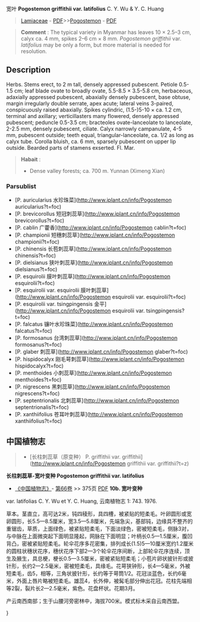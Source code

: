 宽叶 **Pogostemon griffithii var. latifolius** C. Y. Wu & Y. C. Huang

> [Lamiaceae](http://www.iplant.cn/info/Lamiaceae?t=foc) - [PDF](http://www.iplant.cn/foc/pdf/Lamiaceae.pdf)>>[Pogostemon](http://www.iplant.cn/info/Pogostemon?t=foc) - [PDF](http://www.iplant.cn/foc/pdf/Pogostemon.pdf)


> **Comment** : 
> The typical variety in Myanmar has leaves 10 × 2.5–3 cm, calyx ca. 4 mm, spikes 2–6 cm × 8 mm. *Pogostemon griffithii* var. *latifolius* may be only a form, but more material is needed for resolution.

## Description

Herbs. Stems erect, to 2 m tall, densely appressed pubescent. Petiole 0.5-1.5 cm; leaf blade ovate to broadly ovate, 5.5-8.5 × 3.5-5.8 cm, herbaceous, adaxially appressed pubescent, abaxially densely pubescent, base obtuse, margin irregularly double serrate, apex acute; lateral veins 3-paired, conspicuously raised abaxially. Spikes cylindric, (1.5-)5-10 × ca. 1.2 cm, terminal and axillary; verticillasters many flowered, densely appressed pubescent; peduncle 0.5-3.5 cm; bracteoles ovate-lanceolate to lanceolate, 2-2.5 mm, densely pubescent, ciliate. Calyx narrowly campanulate, 4-5 mm, pubescent outside; teeth equal, triangular-lanceolate, ca. 1/2 as long as calyx tube. Corolla bluish, ca. 6 mm, sparsely pubescent on upper lip outside. Bearded parts of stamens exserted. Fl. Mar.


> **Habait** : 
>* Dense valley forests; ca. 700 m. Yunnan (Ximeng Xian)



### Parsublist

* [P.  auricularius  水珍珠菜](http://www.iplant.cn/info/Pogostemon auricularius?t=foc)
* [P.  brevicorollus  短冠刺蕊草](http://www.iplant.cn/info/Pogostemon brevicorollus?t=foc)
* [P.  cablin  广藿香](http://www.iplant.cn/info/Pogostemon cablin?t=foc)
* [P.  championii  短穗刺蕊草](http://www.iplant.cn/info/Pogostemon championii?t=foc)
* [P.  chinensis  长苞刺蕊草](http://www.iplant.cn/info/Pogostemon chinensis?t=foc)
* [P.  dielsianus  狭叶刺蕊草](http://www.iplant.cn/info/Pogostemon dielsianus?t=foc)
* [P.  esquirolii  膜叶刺蕊草](http://www.iplant.cn/info/Pogostemon esquirolii?t=foc)
* [P.  esquirolii var. esquirolii  膜叶刺蕊草](http://www.iplant.cn/info/Pogostemon esquirolii var. esquirolii?t=foc)
* [P.  esquirolii var. tsingpingensis  金平](http://www.iplant.cn/info/Pogostemon esquirolii var. tsingpingensis?t=foc)
* [P.  falcatus  镰叶水珍珠菜](http://www.iplant.cn/info/Pogostemon falcatus?t=foc)
* [P.  formosanus  台湾刺蕊草](http://www.iplant.cn/info/Pogostemon formosanus?t=foc)
* [P.  glaber  刺蕊草](http://www.iplant.cn/info/Pogostemon glaber?t=foc)
* [P.  hispidocalyx  刚毛萼刺蕊草](http://www.iplant.cn/info/Pogostemon hispidocalyx?t=foc)
* [P.  menthoides  小刺蕊草](http://www.iplant.cn/info/Pogostemon menthoides?t=foc)
* [P.  nigrescens  黑刺蕊草](http://www.iplant.cn/info/Pogostemon nigrescens?t=foc)
* [P.  septentrionalis  北刺蕊草](http://www.iplant.cn/info/Pogostemon septentrionalis?t=foc)
* [P.  xanthiifolius  苍耳叶刺蕊草](http://www.iplant.cn/info/Pogostemon xanthiifolius?t=foc)

## 中国植物志

> * [长柱刺蕊草（原变种）  P.  griffithii var. griffithii](http://www.iplant.cn/info/Pogostemon griffithii var. griffithii?t=z)


**长柱刺蕊草-宽叶变种 Pogostemon griffithii var. latifolius**

* [《中国植物志》](http://www.iplant.cn/frps)- [第66卷](http://www.iplant.cn/frps/vol/66) >> 375页 [PDF](http://www.iplant.cn/frps/pdf/66/375.pdf)
**10b. 宽叶变种**

var. latifolias C. Y. Wu et Y. C. Huang, 云南植物志 1: 743. 1976.

草本。茎直立，高可达2米，钝四稜形，具四槽，被紧贴的短柔毛。叶卵圆形或宽卵圆形，长5.5—8.5厘米，宽3.5—5.8厘米，先端急尖，基部钝，边缘具不整齐的重锯齿，草质，上面绿色，被紧贴短柔毛，下面淡绿色，密被短柔毛，侧脉3对，与中脉在上面微突起下面明显隆起，网脉在下面明显；叶柄长0.5—1.5厘米，腹凹背凸，密被紧贴短柔毛。轮伞花序多花密集，排列成长(1.5)5—10厘米宽约1.2厘米的圆柱状穗状花序，穗伏花序下部2—3个轮伞花序间断，上部轮伞花序连续，顶生及腋生，具总梗，梗长0.5—3.5厘米，密被紧贴短柔毛；小苞片卵状披针形或披针形，长约2—2.5毫米，密被短柔毛，具缘毛。花萼狭钟形，长4—5毫米，外被短柔毛，齿5，相等，三角状披针形，长约等于萼筒1/2。花冠淡蓝色，长约6毫米，外面上唇片略被短柔毛。雄蕊4，长外伸，被髯毛部分伸出花冠。花柱先端相等2裂，裂片长2—2.5毫米，紫色。花盘杯状。花期3月。

产云南西南部；生于山腰河旁密林中，海拔700米。模式标木采自云南西盟。



}